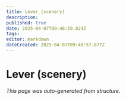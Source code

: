 ```yaml
---
title: Lever_(scenery)
description: 
published: true
date: 2025-04-07T09:48:59.824Z
tags: 
editor: markdown
dateCreated: 2025-04-07T09:48:57.677Z
---
```


# Lever (scenery)

*This page was auto-generated from structure.*